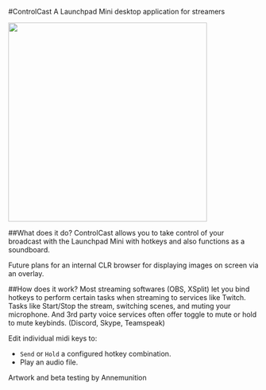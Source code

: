 #ControlCast
A Launchpad Mini desktop application for streamers

<img src="http://dbkynd.com/l/3KIwh" width="400">

##What does it do?
ControlCast allows you to take control of your broadcast with the Launchpad Mini with hotkeys and also functions as a soundboard. 

Future plans for an internal CLR browser for displaying images on screen via an overlay.

##How does it work?
Most streaming softwares (OBS, XSplit) let you bind hotkeys to perform certain tasks when streaming to services like Twitch. Tasks like Start/Stop the stream, switching scenes, and muting your microphone. And 3rd party voice services often offer toggle to mute or hold to mute keybinds. (Discord, Skype, Teamspeak) 

Edit individual midi keys to:
* ``Send`` or ``Hold`` a configured hotkey combination.
* Play an audio file.

Artwork and beta testing by Annemunition
